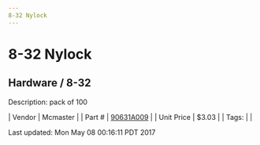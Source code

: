 ```yaml
---
8-32 Nylock
---
```

# 8-32 Nylock
## Hardware / 8-32
Description: 	pack of 100 

| Vendor | Mcmaster | 
| Part # | [90631A009](https://www.mcmaster.com/#90631A009) | 
| Unit Price | $3.03 | 
| Tags: |  | 

Last updated: Mon May 08 00:16:11 PDT 2017